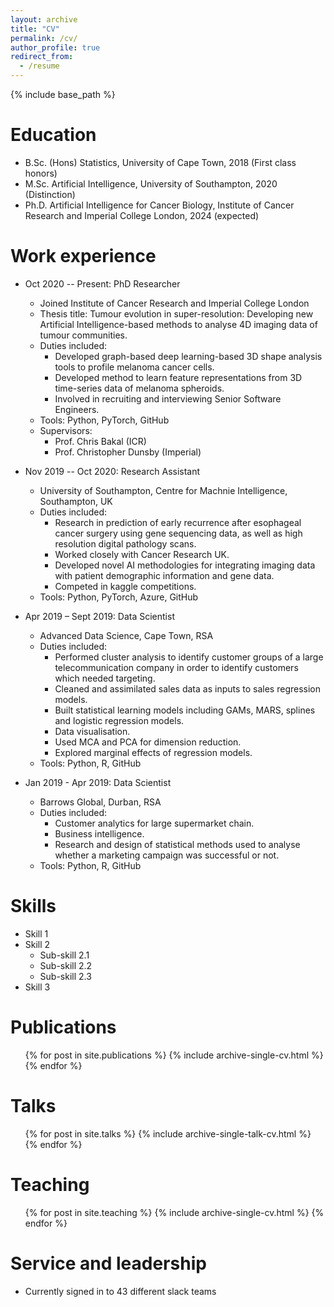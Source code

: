 ```yaml
---
layout: archive
title: "CV"
permalink: /cv/
author_profile: true
redirect_from:
  - /resume
---
```


{% include base_path %}

Education
======
* B.Sc. (Hons) Statistics, University of Cape Town, 2018 (First class honors)
* M.Sc. Artificial Intelligence, University of Southampton, 2020 (Distinction)
* Ph.D. Artificial Intelligence for Cancer Biology, Institute of Cancer Research and Imperial College London, 2024 (expected)

Work experience
======

* Oct 2020 -- Present: PhD Researcher
  * Joined Institute of Cancer Research and Imperial College London
  * Thesis title: Tumour evolution in super-resolution: Developing new Artificial Intelligence-based methods to analyse 4D imaging data of tumour communities.
  * Duties included: 
    * Developed graph-based deep learning-based 3D shape analysis tools to profile melanoma cancer cells. 
    * Developed method to learn feature representations from 3D time-series data of melanoma spheroids.
    * Involved in recruiting and interviewing Senior Software Engineers.
  * Tools: Python, PyTorch, GitHub
  * Supervisors: 
    * Prof. Chris Bakal (ICR)
    * Prof. Christopher Dunsby (Imperial)


* Nov 2019 -- Oct 2020: Research Assistant
  * University of Southampton, Centre for Machnie Intelligence, Southampton, UK
  * Duties included: 
     * Research in prediction of early recurrence after esophageal cancer surgery using gene sequencing data, as well as high resolution digital pathology scans.
    * Worked closely with Cancer Research UK. 
    * Developed novel AI methodologies for integrating imaging data with patient demographic information and gene data.
    * Competed in kaggle competitions. 
  * Tools: Python, PyTorch, Azure, GitHub


* Apr 2019 – Sept 2019: Data Scientist
  * Advanced Data Science, Cape Town, RSA
  * Duties included: 
     * Performed cluster analysis to identify customer groups of a large telecommunication company in order to identify customers which needed targeting.
    * Cleaned and assimilated sales data as inputs to sales regression models. 
    * Built statistical learning models including GAMs, MARS, splines and logistic regression models.
    * Data visualisation. 
    * Used MCA and PCA for dimension reduction. 
    * Explored marginal effects of regression models.
  * Tools: Python, R, GitHub


* Jan 2019 - Apr 2019: Data Scientist
  * Barrows Global, Durban, RSA
  * Duties included: 
    * Customer analytics for large supermarket chain.
    * Business intelligence.
    * Research and design of statistical methods used to analyse whether a marketing campaign was successful or not. 
  * Tools: Python, R, GitHub


  
Skills
======
* Skill 1
* Skill 2
  * Sub-skill 2.1
  * Sub-skill 2.2
  * Sub-skill 2.3
* Skill 3

Publications
======
  <ul>{% for post in site.publications %}
    {% include archive-single-cv.html %}
  {% endfor %}</ul>
  
Talks
======
  <ul>{% for post in site.talks %}
    {% include archive-single-talk-cv.html %}
  {% endfor %}</ul>
  
Teaching
======
  <ul>{% for post in site.teaching %}
    {% include archive-single-cv.html %}
  {% endfor %}</ul>
  
Service and leadership
======
* Currently signed in to 43 different slack teams
